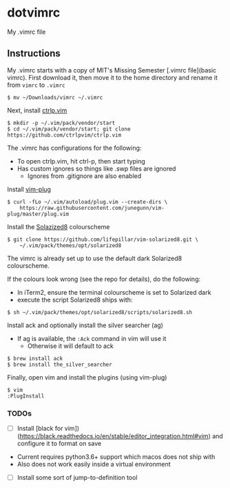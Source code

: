 # dotvimrc
My .vimrc file

## Instructions
My .vimrc starts with a copy of MIT's Missing Semester [.vimrc file](basic vimrc). First download it, then move it to the home directory and rename it from `vimrc` to `.vimrc`

```
$ mv ~/Downloads/vimrc ~/.vimrc
```

Next, install [ctrlp.vim](https://github.com/ctrlpvim/ctrlp.vim)

```
$ mkdir -p ~/.vim/pack/vendor/start
$ cd ~/.vim/pack/vendor/start; git clone https://github.com/ctrlpvim/ctrlp.vim
```

The .vimrc has configurations for the following:
 - To open ctrlp.vim, hit ctrl-p, then start typing
 - Has custom ignores so things like .swp files are ignored
   - Ignores from .gitignore are also enabled

Install [vim-plug](https://github.com/junegunn/vim-plug)

```
$ curl -fLo ~/.vim/autoload/plug.vim --create-dirs \
    https://raw.githubusercontent.com/junegunn/vim-plug/master/plug.vim
```

Install the [Solazized8]() colourscheme

```
$ git clone https://github.com/lifepillar/vim-solarized8.git \
    ~/.vim/pack/themes/opt/solarized8
```

The vimrc is already set up to use the default dark Solarized8 colourscheme.

If the colours look wrong (see the repo for details), do the following:
 - In iTerm2, ensure the terminal colourscheme is set to Solarized dark
 - execute the script Solarized8 ships with:
 
 ```
 $ sh ~/.vim/pack/themes/opt/solarized8/scripts/solarized8.sh
 ```
 
 Install ack and optionally install the silver searcher (ag)
  - If ag is available, the `:Ack` command in vim will use it
    - Otherwise it will default to ack
 
 ```
 $ brew install ack
 $ brew install the_silver_searcher
 ```
 
 Finally, open vim and install the plugins (using vim-plug)
 
 ```
 $ vim
 :PlugInstall
 ```
 
 ### TODOs
 
 - [ ] Install [black for vim])(https://black.readthedocs.io/en/stable/editor_integration.html#vim) and configure it to format on save
  - Current requires python3.6+ support which macos does not ship with
  - Also does not work easily inside a virtual environment
 - [ ] Install some sort of jump-to-definition tool
 
 
 
 
